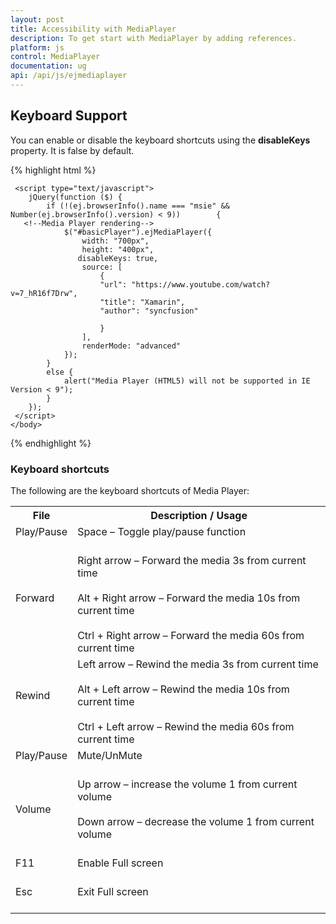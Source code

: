 ```yaml
---
layout: post
title: Accessibility with MediaPlayer
description: To get start with MediaPlayer by adding references.
platform: js
control: MediaPlayer
documentation: ug
api: /api/js/ejmediaplayer
---
```



## Keyboard Support

You can enable or disable the keyboard shortcuts using the **disableKeys** property. It is false by default.

{% highlight html %}

<!doctype html>
<html xmlns="http://www.w3.org/1999/xhtml">
  <head>
      <title>Essential Studio for JavaScript : Media Player </title>
      <meta name="viewport" content="width=device-width, initial-scale=1.0" charset="utf-8" />  
  </head>
    <body>
      <div class="content-container-fluid">
        <div class="row">
            <div class="cols-sample-area">
       <!--Element which will render as Media Player-->
                <div id="basicPlayer"></div>
            </div>
        </div>
     </div>

     <script type="text/javascript">
        jQuery(function ($) {
            if (!(ej.browserInfo().name === "msie" && Number(ej.browserInfo().version) < 9))        {
       <!--Media Player rendering-->
                $("#basicPlayer").ejMediaPlayer({
                    width: "700px",
                    height: "400px",
                   disableKeys: true,
                    source: [
                        {
                        "url": "https://www.youtube.com/watch?v=7_hR16f7Drw",
                        "title": "Xamarin",
                        "author": "syncfusion"

                        }
                    ],
                    renderMode: "advanced"
                });
            }
            else {
                alert("Media Player (HTML5) will not be supported in IE Version < 9");
            }
        });
     </script>
    </body>
</html> 

{% endhighlight %}


### Keyboard shortcuts

The following are the keyboard shortcuts of Media Player: 
<table>
<tr>
<th>
File </th><th>
Description / Usage </th></tr>
<tr>
<td>
Play/Pause<br/><br/></td><td>
Space – Toggle play/pause function<br/><br/></td></tr>
<tr>
<td>
Forward <br/><br/></td><td>
Right arrow – Forward the media 3s from current time<br/><br/>
Alt + Right arrow – Forward the media 10s from current time<br/><br/>
Ctrl + Right arrow – Forward the media 60s from current time</td>
</tr>
<tr>
<td>
Rewind <br/><br/></td><td>
Left arrow – Rewind the media 3s from current time<br/><br/>
Alt + Left arrow – Rewind the media 10s from current time<br/><br/>
Ctrl + Left arrow – Rewind the media 60s from current time</td>
</tr>
<tr>
<td>
Play/Pause<br/><br/></td><td>
Mute/UnMute<br/><br/></td></tr>
<tr>
<td>
Volume<br/><br/></td><td>
Up arrow – increase the volume 1 from current volume<br/><br/>
Down arrow – decrease the volume 1 from current volume<br/><br/>
</tr>
<tr>
<td>
F11 <br/><br/></td><td>
Enable Full screen<br/><br/></td></tr>
<tr>
<td>
Esc<br/><br/></td><td>
Exit Full screen<br/><br/></td></tr>

</table>


